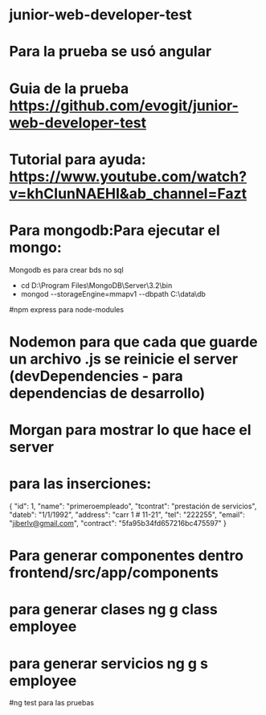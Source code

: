 # junior-web-developer-test
# Para la prueba se usó angular
# Guia de la prueba https://github.com/evogit/junior-web-developer-test
# Tutorial para ayuda: https://www.youtube.com/watch?v=khCIunNAEHI&ab_channel=Fazt
# Para mongodb:Para ejecutar el mongo:
Mongodb es para crear bds no sql

- cd D:\Program Files\MongoDB\Server\3.2\bin
- mongod --storageEngine=mmapv1 --dbpath C:\data\db

#npm express para node-modules
# Nodemon para que cada que guarde un archivo .js se reinicie el server (devDependencies - para dependencias de desarrollo)
# Morgan para mostrar lo que hace el server

# para las inserciones:
{
    "id": 1,
    "name": "primeroempleado",
    "tcontrat": "prestación de servicios",
    "dateb": "1/1/1992",
    "address": "carr 1 # 11-21",
    "tel": "222255",
    "email": "jiberlv@gmail.com",
    "contract": "5fa95b34fd657216bc475597"
}

# Para generar componentes dentro frontend/src/app/components
# para generar clases ng g class employee
# para generar servicios ng g s employee

#ng test para las pruebas